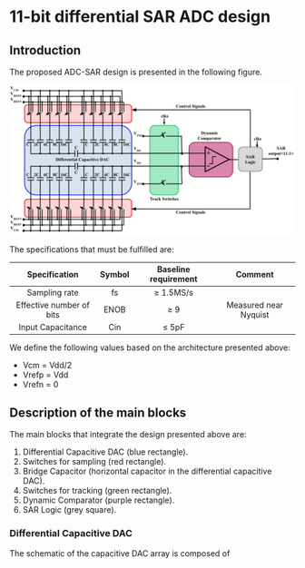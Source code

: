 # 11-bit differential SAR ADC design

## Introduction

The proposed ADC-SAR design is presented in the following figure.

![ADC_SAR proposal](./Images/SAR_ADC.png)

The specifications that must be fulfilled are:

|Specification|Symbol|Baseline requirement|Comment|
|:--:|:--:|:----------:|:----------:|
|Sampling rate|fs|≥ 1.5MS/s|||
|Effective number of bits|ENOB|≥ 9|Measured near Nyquist|
|Input Capacitance|Cin|≤ 5pF||

We define the following values based on the architecture presented above:

- Vcm = Vdd/2​
- Vrefp = Vdd​
- Vrefn = 0

## Description of the main blocks

The main blocks that integrate the design presented above are:

1) Differential Capacitive DAC (blue rectangle).
2) Switches for sampling (red rectangle).
3) Bridge Capacitor (horizontal capacitor in the differential capacitive DAC).
4) Switches for tracking (green rectangle).
5) Dynamic Comparator (purple rectangle).
6) SAR Logic (grey square).

### Differential Capacitive DAC
The schematic of the capacitive DAC array is composed of 
